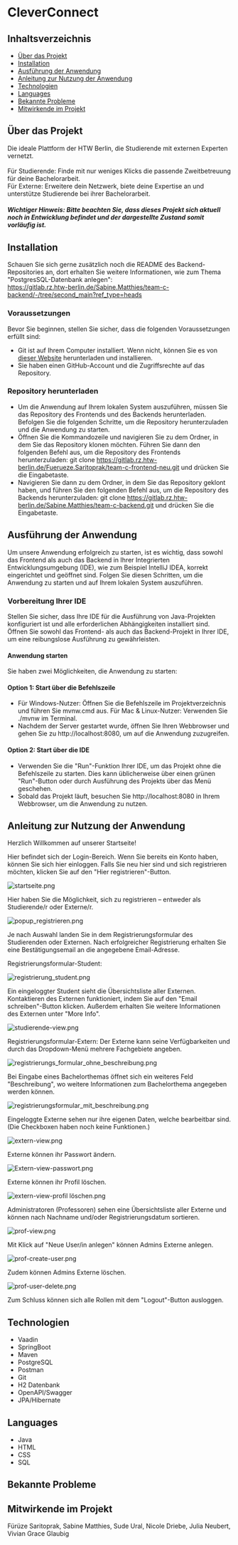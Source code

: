 # CleverConnect

## Inhaltsverzeichnis
- [Über das Projekt](#über-das-projekt)
- [Installation](#installation)
- [Ausführung der Anwendung](#ausführung-der-anwendung)
- [Anleitung zur Nutzung der Anwendung](#anleitung-zur-nutzung-der-anwendung)
- [Technologien](#technologien)
- [Languages](#languages)
- [Bekannte Probleme](#bekannte-probleme)
- [Mitwirkende im Projekt](#mitwirkende-im-projekt)


## Über das Projekt
Die ideale Plattform der HTW Berlin, die Studierende mit externen Experten vernetzt.<br><br>
Für Studierende: Finde mit nur weniges Klicks die passende Zweitbetreuung für deine Bachelorarbeit.<br>
Für Externe: Erweitere dein Netzwerk, biete deine Expertise an und unterstütze Studierende bei ihrer Bachelorarbeit.

##### _Wichtiger Hinweis: Bitte beachten Sie, dass dieses Projekt sich aktuell noch in Entwicklung befindet und der dargestellte Zustand somit vorläufig ist._


## Installation

Schauen Sie sich gerne zusätzlich noch die README des Backend-Repositories an, dort erhalten Sie weitere Informationen, wie zum Thema "PostgresSQL-Datenbank anlegen":<br>
https://gitlab.rz.htw-berlin.de/Sabine.Matthies/team-c-backend/-/tree/second_main?ref_type=heads

### Voraussetzungen

Bevor Sie beginnen, stellen Sie sicher, dass die folgenden Voraussetzungen erfüllt sind:

- Git ist auf Ihrem Computer installiert. Wenn nicht, können Sie es von [dieser Website](https://git-scm.com/downloads) herunterladen und installieren.
- Sie haben einen GitHub-Account und die Zugriffsrechte auf das Repository.

### Repository herunterladen

- Um die Anwendung auf Ihrem lokalen System auszuführen, müssen Sie das Repository des Frontends und des Backends herunterladen. Befolgen Sie die folgenden Schritte, um die Repository herunterzuladen und die Anwendung zu starten.
- Öffnen Sie die Kommandozeile und navigieren Sie zu dem Ordner, in dem Sie das Repository klonen möchten. Führen Sie dann den folgenden Befehl aus, um die Repository des Frontends herunterzuladen:
  git clone https://gitlab.rz.htw-berlin.de/Fuerueze.Saritoprak/team-c-frontend-neu.git und drücken Sie die Eingabetaste.
- Navigieren Sie dann zu dem Ordner, in dem Sie das Repository geklont haben, und führen Sie den folgenden Befehl aus, um die Repository des Backends herunterzuladen:
  git clone https://gitlab.rz.htw-berlin.de/Sabine.Matthies/team-c-backend.git und drücken Sie die Eingabetaste.


## Ausführung der Anwendung

Um unsere Anwendung erfolgreich zu starten, ist es wichtig, dass sowohl das Frontend als auch das Backend in Ihrer Integrierten Entwicklungsumgebung (IDE), wie zum Beispiel IntelliJ IDEA, korrekt eingerichtet und geöffnet sind. Folgen Sie diesen Schritten, um die Anwendung zu starten und auf Ihrem lokalen System auszuführen.

### Vorbereitung Ihrer IDE
Stellen Sie sicher, dass Ihre IDE für die Ausführung von Java-Projekten konfiguriert ist und alle erforderlichen Abhängigkeiten installiert sind. Öffnen Sie sowohl das Frontend- als auch das Backend-Projekt in Ihrer IDE, um eine reibungslose Ausführung zu gewährleisten.

#### Anwendung starten
Sie haben zwei Möglichkeiten, die Anwendung zu starten:

#### Option 1: Start über die Befehlszeile

- Für Windows-Nutzer: Öffnen Sie die Befehlszeile im Projektverzeichnis und führen Sie mvnw.cmd aus. Für Mac & Linux-Nutzer: Verwenden Sie ./mvnw im Terminal.
- Nachdem der Server gestartet wurde, öffnen Sie Ihren Webbrowser und gehen Sie zu http://localhost:8080, um auf die Anwendung zuzugreifen.

#### Option 2: Start über die IDE

- Verwenden Sie die "Run"-Funktion Ihrer IDE, um das Projekt ohne die Befehlszeile zu starten. Dies kann üblicherweise über einen grünen "Run"-Button oder durch Ausführung des Projekts über das Menü geschehen.
- Sobald das Projekt läuft, besuchen Sie http://localhost:8080 in Ihrem Webbrowser, um die Anwendung zu nutzen.

## Anleitung zur Nutzung der Anwendung

Herzlich Willkommen auf unserer Startseite!

Hier befindet sich der Login-Bereich. Wenn Sie bereits ein Konto haben, können Sie sich hier einloggen. Falls Sie neu hier sind und sich registrieren möchten, klicken Sie auf den "Hier registrieren"-Button.

![startseite.png](frontend%2Fthemes%2Fbatchmatch1%2Fviews%2Fstartseite.png)

Hier haben Sie die Möglichkeit, sich zu registrieren – entweder als Studierende/r oder Externe/r.

![popup_registrieren.png](frontend%2Fthemes%2Fbatchmatch1%2Fviews%2Fpopup_registrieren.png)

Je nach Auswahl landen Sie in dem Registrierungsformular des Studierenden oder Externen.
Nach erfolgreicher Registrierung erhalten Sie eine Bestätigungsemail an die angegebene Email-Adresse.

Registrierungsformular-Student:

![registrierung_student.png](frontend%2Fthemes%2Fbatchmatch1%2Fviews%2Fregistrierung_student.png)

Ein eingeloggter Student sieht die Übersichtsliste aller Externen. <br>
Kontaktieren des Externen funktioniert, indem Sie auf den "Email schreiben"-Button klicken. Außerdem erhalten Sie weitere Informationen des Externen unter "More Info".

![studierende-view.png](frontend%2Fthemes%2Fbatchmatch1%2Fviews%2Fstudierende-view.png)

Registrierungsformular-Extern:
Der Externe kann seine Verfügbarkeiten und durch das Dropdown-Menü mehrere Fachgebiete angeben.

![registrierungs_formular_ohne_beschreibung.png](frontend%2Fthemes%2Fbatchmatch1%2Fviews%2Fregistrierungs_formular_ohne_beschreibung.png)

Bei Eingabe eines Bachelorthemas öffnet sich ein weiteres Feld "Beschreibung", wo weitere Informationen zum Bachelorthema angegeben werden können.

![registrierungsformular_mit_beschreibung.png](frontend%2Fthemes%2Fbatchmatch1%2Fviews%2Fregistrierungsformular_mit_beschreibung.png)

Eingeloggte Externe sehen nur ihre eigenen Daten, welche bearbeitbar sind. <br>
(Die Checkboxen haben noch keine Funktionen.)

![extern-view.png](frontend%2Fthemes%2Fbatchmatch1%2Fviews%2Fextern-view.png)

Externe können ihr Passwort ändern.

![Extern-view-passwort.png](frontend%2Fthemes%2Fbatchmatch1%2Fviews%2FExtern-view-passwort.png)

Externe können ihr Profil löschen.

![extern-view-profil löschen.png](frontend%2Fthemes%2Fbatchmatch1%2Fviews%2Fextern-view-profil%20l%C3%B6schen.png)

Administratoren (Professoren) sehen eine Übersichtsliste aller Externe und können nach Nachname und/oder Registrierungsdatum sortieren.

![prof-view.png](frontend%2Fthemes%2Fbatchmatch1%2Fviews%2Fprof-view.png)

Mit Klick auf "Neue User/in anlegen" können Admins Externe anlegen.

![prof-create-user.png](frontend%2Fthemes%2Fbatchmatch1%2Fviews%2Fprof-create-user.png)

Zudem können Admins Externe löschen.

![prof-user-delete.png](frontend%2Fthemes%2Fbatchmatch1%2Fviews%2Fprof-user-delete.png)

Zum Schluss können sich alle Rollen mit dem "Logout"-Button ausloggen.

## Technologien
- Vaadin
- SpringBoot
- Maven
- PostgreSQL
- Postman
- Git
- H2 Datenbank
- OpenAPI/Swagger
- JPA/Hibernate

## Languages
- Java 
- HTML
- CSS
- SQL

## Bekannte Probleme

## Mitwirkende im Projekt
Fürüze Saritoprak, Sabine Matthies, Sude Ural, Nicole Driebe, Julia Neubert, Vivian Grace Glaubig


